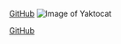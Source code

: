 [GitHub](http://github.com)
![Image of Yaktocat](https://octodex.github.com/images/yaktocat.png)

[GitHub](http://github.com)
